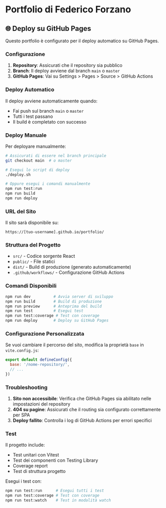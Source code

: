 # Portfolio di Federico Forzano

## 🌐 Deploy su GitHub Pages

Questo portfolio è configurato per il deploy automatico su GitHub Pages.

### Configurazione

1. **Repository**: Assicurati che il repository sia pubblico
2. **Branch**: Il deploy avviene dal branch `main` o `master`
3. **GitHub Pages**: Vai su Settings > Pages > Source > GitHub Actions

### Deploy Automatico

Il deploy avviene automaticamente quando:
- Fai push sul branch `main` o `master`
- Tutti i test passano
- Il build è completato con successo

### Deploy Manuale

Per deployare manualmente:

```bash
# Assicurati di essere nel branch principale
git checkout main  # o master

# Esegui lo script di deploy
./deploy.sh

# Oppure esegui i comandi manualmente
npm run test:run
npm run build
npm run deploy
```

### URL del Sito

Il sito sarà disponibile su:
```
https://[tuo-username].github.io/portfolio/
```

### Struttura del Progetto

- `src/` - Codice sorgente React
- `public/` - File statici
- `dist/` - Build di produzione (generato automaticamente)
- `.github/workflows/` - Configurazione GitHub Actions

### Comandi Disponibili

```bash
npm run dev          # Avvia server di sviluppo
npm run build        # Build di produzione
npm run preview      # Anteprima del build
npm run test         # Esegui test
npm run test:coverage # Test con coverage
npm run deploy       # Deploy su GitHub Pages
```

### Configurazione Personalizzata

Se vuoi cambiare il percorso del sito, modifica la proprietà `base` in `vite.config.js`:

```javascript
export default defineConfig({
  base: '/nome-repository/',
  // ...
})
```

### Troubleshooting

1. **Sito non accessibile**: Verifica che GitHub Pages sia abilitato nelle impostazioni del repository
2. **404 su pagine**: Assicurati che il routing sia configurato correttamente per SPA
3. **Deploy fallito**: Controlla i log di GitHub Actions per errori specifici

### Test

Il progetto include:
- Test unitari con Vitest
- Test dei componenti con Testing Library
- Coverage report
- Test di struttura progetto

Esegui i test con:
```bash
npm run test:run      # Esegui tutti i test
npm run test:coverage # Test con coverage
npm run test:watch    # Test in modalità watch
```
